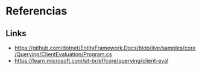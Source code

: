 # Referencias 

## Links
- https://github.com/dotnet/EntityFramework.Docs/blob/live/samples/core/Querying/ClientEvaluation/Program.cs
- https://learn.microsoft.com/pt-br/ef/core/querying/client-eval